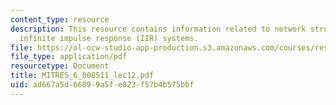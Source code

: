 ```yaml
---
content_type: resource
description: This resource contains information related to network structures for
  infinite impulse response (IIR) systems.
file: https://ol-ocw-studio-app-production.s3.amazonaws.com/courses/res-6-008-digital-signal-processing-spring-2011/ad667a5d66099a5fe823f57b4b575bbf_MITRES_6_008S11_lec12.pdf
file_type: application/pdf
resourcetype: Document
title: MITRES_6_008S11_lec12.pdf
uid: ad667a5d-6609-9a5f-e823-f57b4b575bbf
---
```

